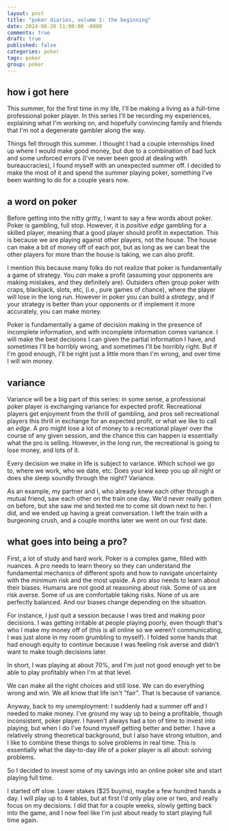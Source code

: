 ```yaml
---
layout: post
title: "poker diaries, volume 1: the beginning"
date: 2024-06-28 11:00:00 -0800
comments: true
draft: true
published: false
categories: poker
tags: poker
group: poker
---
```


## how i got here

This summer, for the first time in my life, I'll be making a living as a
full-time professional poker player. In this series I'll be recording my
experiences, explaining what I'm working on, and hopefully convincing family and
friends that I'm not a degenerate gambler along the way.

Things fell through this summer. I thought I had a couple internships lined up
where I would make good money, but due to a combination of bad luck and some
unforced errors (I've never been good at dealing with bureaucracies), I found
myself with an unexpected summer off.  I decided to make the most of it and
spend the summer playing poker, something I've been wanting to do for a couple
years now.

## a word on poker

Before getting into the nitty gritty, I want to say a few words about poker.
Poker is gambling, full stop. However, it is _positive edge_ gambling for a
skilled player, meaning that a good player should profit in expectation.  This
is because we are playing against other players, not the house. The house can
make a bit of money off of each pot, but as long as we can beat the other
players for more than the house is taking, we can also profit.

I mention this because many folks do not realize that poker is fundamentally a
game of strategy. You _can_ make a profit (assuming your opponents are making
mistakes, and they definitely are). Outsiders often group poker with craps,
blackjack, slots, etc, (i.e., pure games of chance), where the player will lose
in the long run. However in poker you can build a _strategy_, and if your
strategy is better than your opponents or if implement it more accurately, you
can make money.

Poker is fundamentally a game of decision making in the presence of incomplete
information, and with incomplete information comes variance. I will make the
best decisions I can given the partial information I have, and sometimes I'll be
horribly wrong, and sometimes I'll be horribly right. But if I'm good enough,
I'll be right just a little more than I'm wrong, and over time I will win money.

## variance

Variance will be a big part of this series: in some sense, a professional poker
player is exchanging variance for expected profit. Recreational players get
enjoyment from the thrill of gambling, and pros sell recreational players this
thrill in exchange for an expected profit, or what we like to call an _edge_.
A pro might lose a lot of money to a recreational player over the course of any
given session, and the chance this can happen is essentially what the pro is
selling.  However, in the long run, the recreational is going to lose money, and
lots of it.

Every decision we make in life is subject to variance. Which school we go to,
where we work, who we date, etc. Does your kid keep you up all night or does she
sleep soundly through the night? Variance.

As an example, my partner and I, who already knew each other through a mutual
friend, saw each other on the train one day. We'd never really gotten on before,
but she saw me and texted me to come sit down next to her. I did, and we ended
up having a great conversation. I left the train with a burgeoning crush, and a
couple months later we went on our first date.

## what goes into being a pro?

First, a lot of study and hard work. Poker is a complex game, filled with
nuances. A pro needs to learn theory so they can understand the fundamental
mechanics of different spots and how to navigate uncertainty with the minimum
risk and the most upside. A pro also needs to learn about their biases. Humans
are not good at reasoning about risk. Some of us are risk averse. Some of us are
comfortable taking risks. None of us are perfectly balanced. And our biases
change depending on the situation.

For instance, I just quit a session because I was tired and making poor
decisions.  I was getting irritable at people playing poorly, even though that's
who I make my money off of (this is all online so we weren't communicating, I
was just alone in my room grumbling to myself).  I folded some hands that had
enough equity to continue because I was feeling risk averse and didn't want to
make tough decisions later.

In short, I was playing at about 70%, and I'm just not good enough yet to be
able to play profitably when I'm at that level.

<!-- Graveyard -->

We can make all the right choices and still lose.  We can do everything wrong
and win. We all know that life isn't "fair". That is because of variance.

Anyway, back to my unemployment: I suddenly had a summer off and I needed to
make money. I've ground my way up to being a profitable, though inconsistent,
poker player. I haven't always had a ton of time to invest into playing, but
when I do I've found myself getting better and better. I have a relatively
strong theoretical background, but I also have strong intuition, and I like
to combine these things to solve problems in real time. This is essentially what
the day-to-day life of a poker player is all about: solving problems.

So I decided to invest some of my savings into an online poker site and start
playing full time.

I started off slow. Lower stakes ($25 buyins), maybe a few hundred hands a day.
I will play up to 4 tables, but at first I'd only play one or two, and really
focus on my decisions. I did that for a couple weeks, slowly getting back into
the game, and I now feel like I'm just about ready to start playing full time
again.

